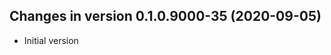 




<!-- NEWS.md was auto-generated by NEWS.Rmd. Please DO NOT edit by hand!-->

## Changes in version 0.1.0.9000-35 (2020-09-05)

  - Initial version
